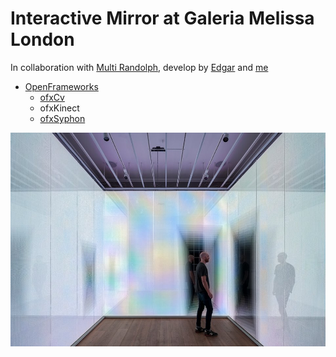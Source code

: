 # Interactive Mirror at Galeria Melissa London

In collaboration with [Multi Randolph](http://www.mutirandolph.com/projects/5441731), develop by [Edgar](https://www.github.com/aivuk) and [me](https://www.github.com/radames)

* [OpenFrameworks](http://openframeworks.cc/)
  * [ofxCv](https://github.com/kylemcdonald/ofxCv)
  * ofxKinect
  * [ofxSyphon](https://github.com/astellato/ofxSyphon)



<p align="center">
  <img src="imgs/img1.jpg"/>
</p>
